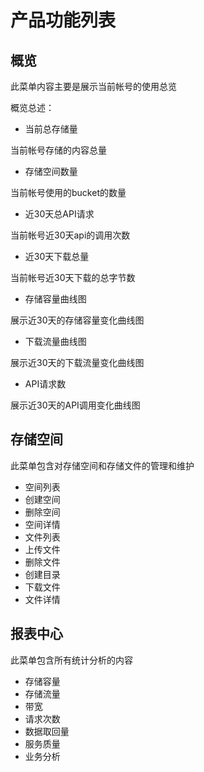 # 产品功能列表
## 概览
   此菜单内容主要是展示当前帐号的使用总览

   概览总述：
   - 当前总存储量 
   
   当前帐号存储的内容总量
   - 存储空间数量
   
   当前帐号使用的bucket的数量
   - 近30天总API请求
   
   当前帐号近30天api的调用次数
   - 近30天下载总量
   
   当前帐号近30天下载的总字节数
   
   - 存储容量曲线图
   
   展示近30天的存储容量变化曲线图
   - 下载流量曲线图
   
   展示近30天的下载流量变化曲线图
   - API请求数
   
   展示近30天的API调用变化曲线图
   
## 存储空间
   此菜单包含对存储空间和存储文件的管理和维护
   - 空间列表
   - 创建空间
   - 删除空间
   - 空间详情
   - 文件列表
   - 上传文件
   - 删除文件
   - 创建目录
   - 下载文件
   - 文件详情
   
## 报表中心
   此菜单包含所有统计分析的内容
   - 存储容量
   - 存储流量
   - 带宽
   - 请求次数
   - 数据取回量
   - 服务质量
   - 业务分析
